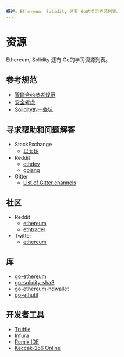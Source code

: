 ```yaml
---
概述: Ethereum, Solidity 还有 Go的学习资源列表。
---
```


# 资源

Ethereum, Solidity 还有 Go的学习资源列表。

##  参考规范

- [智能合约参考规范](https://github.com/ConsenSys/smart-contract-best-practices)
- [安全考虑](http://solidity.readthedocs.io/en/develop/security-considerations.html)
- [Solidity的一些坑](https://github.com/miguelmota/solidity-idiosyncrasies)

## 寻求帮助和问题解答

- StackExchange
  - [以太坊](https://ethereum.stackexchange.com/)
- Reddit
  - [ethdev](https://www.reddit.com/r/ethtrader/)
  - [golang](https://www.reddit.com/r/golang/)
- Gitter
  - [List of Gitter channels](https://github.com/ethereum/wiki/wiki/Gitter-Channels)

## 社区

- Reddit
  - [ethereum](https://www.reddit.com/r/ethereum/)
  - [ethtrader](https://www.reddit.com/r/ethtrader/)
- Twitter
  - [ethereum](https://twitter.com/ethereum)

## 库

- [go-ethereum](https://github.com/ethereum/go-ethereum)
- [go-solidity-sha3](https://github.com/miguelmota/go-solidity-sha3)
- [go-ethereum-hdwallet](https://github.com/miguelmota/go-ethereum-hdwallet)
- [go-ethutil](https://github.com/miguelmota/go-ethutil)

## 开发者工具

- [Truffle](https://truffleframework.com/)
- [Infura](https://infura.io/)
- [Remix IDE](https://remix.ethereum.org/)
- [Keccak-256 Online](https://emn178.github.io/online-tools/keccak_256.html)
